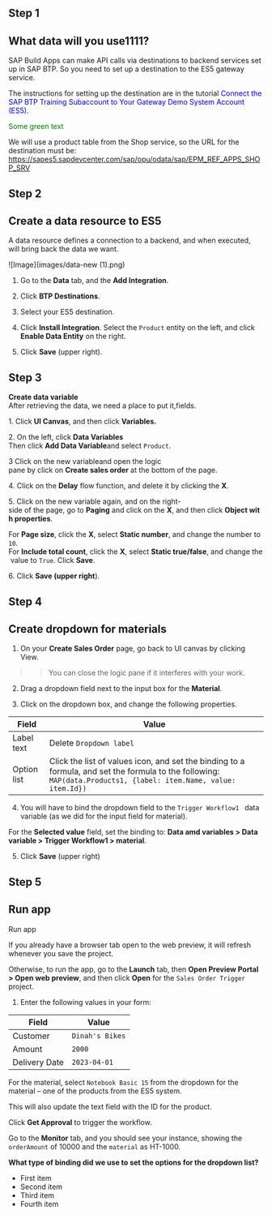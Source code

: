 
## Step 1
## What data will you use1111?

SAP Build Apps can make API calls via destinations to backend services set up in SAP BTP. So you need to set up a destination to the ES5 gateway service.

The instructions for setting up the destination are in the tutorial <span style="color:blue;"> Connect the SAP BTP Training Subaccount to Your Gateway Demo System Account (ES5).</span>


<span style="color: green"> Some green text </span>

We will use a product table from the Shop service, so the URL for the destination must be:
https://sapes5.sapdevcenter.com/sap/opu/odata/sap/EPM_REF_APPS_SHOP_SRV


## Step 2
## Create a data resource to ES5
A data resource defines a connection to a backend, and when executed, will bring back the data we want.

![Image](images/data-new (1).png)
1. Go to the **Data** tab, and the **Add Integration**.
2. Click **BTP Destinations**.
3. Select your ES5 destination.
4. Click **Install Integration**.
 Select the ```Product``` entity on the left, and click **Enable Data Entity** on the right.

5. Click **Save** (upper right).
## Step 3
**Create data variable**
After retrieving the data, we need a place to put it,fields.

1. Click **UI Canvas**, and then click **Variables.**

2. On the left, click **Data Variables**
   Then click **Add Data Variable**and select ````Product````.

3 Click on the new variableand open the logic pane by click on **Create sales order** at the bottom of the page.

4. Click on the **Delay** flow function, and delete it by clicking the **X**.

5. Click on the new variable again, and on the right-side of the page, go to **Paging** and click on the **X**, and then click **Object with properties**.

For **Page size**, click the **X**, select **Static number**, and change the number to ````10````.
For **Include total count**, click the **X**, select **Static true/false**, and change the value to ````True````.
Click **Save**.

6. Click **Save (upper right**).

## Step 4
## Create dropdown for materials
1. On your **Create Sales Order** page, go back to UI canvas by clicking View.

>> You can close the logic pane if it interferes with your work.

2. Drag a dropdown field next to the input box for the **Material**.

3. Click on the dropdown box, and change the following properties.


| Field  | Value |
| ------------- | ------------- |
| Label text  | Delete ``` Dropdown label ```  |
| Option list  | Click the list of values icon, and set the binding to a formula, and set the formula to the following: ``` MAP(data.Products1, {label: item.Name, value: item.Id}) ```  |

4. You will have to bind the dropdown field to the ```Trigger Workflow1 ``` data variable (as we did for the input field for material).

For the **Selected value** field, set the binding to: **Data amd variables > Data variable > Trigger Workflow1 > material**.

5. Click **Save** (upper right)


## Step 5
## Run app
Run app

If you already have a browser tab open to the web preview, it will refresh whenever you save the project.

Otherwise, to run the app, go to the **Launch** tab, then **Open Preview Portal > Open web preview**, and then click **Open** for the ```Sales Order Trigger``` project.

1. Enter the following values in your form:

| Field  | Value |
| ------------- | ------------- |
| Customer |  ``` Dinah's Bikes ```  |
| Amount  | ```2000``` |
| Delivery Date |```2023-04-01```|

For the material, select ``` Notebook Basic 15 ``` from the dropdown for the material – one of the products from the ES5 system.

This will also update the text field with the ID for the product.


Click **Get Approval** to trigger the workflow.

Go to the **Monitor** tab, and you should see your instance, showing the ```orderAmount``` of 10000 and the ```material``` as HT-1000.


**What type of binding did we use to set the options for the dropdown list?**

* First item
* Second item
* Third item
* Fourth item

